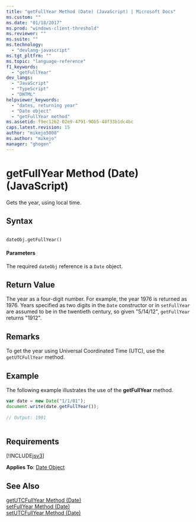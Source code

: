 ```yaml
---
title: "getFullYear Method (Date) (JavaScript) | Microsoft Docs"
ms.custom: ""
ms.date: "01/18/2017"
ms.prod: "windows-client-threshold"
ms.reviewer: ""
ms.suite: ""
ms.technology: 
  - "devlang-javascript"
ms.tgt_pltfrm: ""
ms.topic: "language-reference"
f1_keywords: 
  - "getFullYear"
dev_langs: 
  - "JavaScript"
  - "TypeScript"
  - "DHTML"
helpviewer_keywords: 
  - "dates, returning year"
  - "Date object"
  - "getFullYear method"
ms.assetid: f9ec1262-02e9-4791-90b5-48f33b1dc4bc
caps.latest.revision: 15
author: "mikejo5000"
ms.author: "mikejo"
manager: "ghogen"
---
```

# getFullYear Method (Date) (JavaScript)
Gets the year, using local time.  
  
## Syntax  
  
```  
  
dateObj.getFullYear()   
```  
  
#### Parameters  
 The required `dateObj` reference is a `Date` object.  
  
## Return Value  
 The year as a four-digit number. For example, the year 1976 is returned as 1976. Years specified as two digits in the `Date` constructor or in `setFullYear` are assumed to be in the twentieth century, so given "5/14/12", `getFullYear` returns "1912".  
  
## Remarks  
 To get the year using Universal Coordinated Time (UTC), use the `getUTCFullYear` method.  
  
## Example  
 The following example illustrates the use of the **getFullYear** method.  
  
```JavaScript  
var date = new Date("1/1/01");  
document.write(date.getFullYear());  
  
// Output: 1901  
  
```  
  
## Requirements  
 [!INCLUDE[jsv3](../../javascript/reference/includes/jsv3-md.md)]  
  
 **Applies To**: [Date Object](../../javascript/reference/date-object-javascript.md)  
  
## See Also  
 [getUTCFullYear Method (Date)](../../javascript/reference/getutcfullyear-method-date-javascript.md)   
 [setFullYear Method (Date)](../../javascript/reference/setfullyear-method-date-javascript.md)   
 [setUTCFullYear Method (Date)](../../javascript/reference/setutcfullyear-method-date-javascript.md)